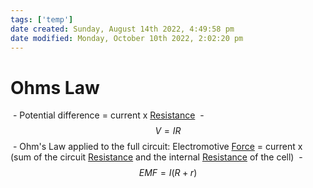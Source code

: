 ```yaml
---
tags: ['temp']
date created: Sunday, August 14th 2022, 4:49:58 pm
date modified: Monday, October 10th 2022, 2:02:20 pm
---
```


# Ohms Law
 - Potential difference = current x [Resistance](Resistance.md)
 - $$V= IR$$
 - Ohm's Law applied to the full circuit: Electromotive [Force](Force.md) = current x (sum of the circuit [Resistance](Resistance.md) and the internal [Resistance](Resistance.md) of the cell)
 - $$EMF = I(R+r)$$



